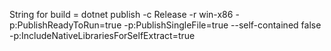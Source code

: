 String for build = dotnet publish -c Release -r win-x86 -p:PublishReadyToRun=true -p:PublishSingleFile=true --self-contained false -p:IncludeNativeLibrariesForSelfExtract=true
